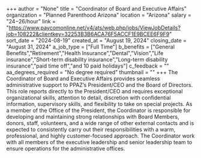 +++
author = "None"
title = "Coordinator of Board and Executive Affairs"
organization = "Planned Parenthood Arizona"
location = "Arizona"
salary = "$24-$26/hour"
link = "https://www.paycomonline.net/v4/ats/web.php/jobs/ViewJobDetails?job=108222&clientkey=32253B3B6ACA76F5ACCF1E9BCEE6F9F9"
sort_date = "2024-08-19"
created_at = "August 19, 2024"
closing_date = "August 31, 2024"
a_job_type = ["Full Time"]
b_benefits = ["General Benefits","Retirement","Health Insurance","Dental","Vision","Life insurance","Short-term disability insurance","Long-term disability insurance","paid time off","and 10 paid holidays"]
c_feedback = ""
aa_degrees_required = "No degree required"
thumbnail = ""
+++
The Coordinator of Board and Executive Affairs provides seamless administrative support to PPAZ’s President/CEO and the Board of Directors. This role reports directly to the President/CEO and requires exceptional organizational skills, attention to detail, discretion with confidential information, supervisory skills, and flexibility to take on special projects. As a member of the Office of the President, the Coordinator is responsible for developing and maintaining strong relationships with Board Members, donors, staff, volunteers, and a wide range of other external contacts and is expected to consistently carry out their responsibilities with a warm, professional, and highly customer-focused approach. The Coordinator work with all members of the executive leadership and senior leadership team to ensure operations for the administrative offices.
